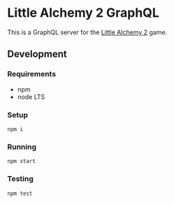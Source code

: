 # Little Alchemy 2 GraphQL

This is a GraphQL server for the [Little Alchemy 2](https://littlealchemy2.com/) game.

## Development

### Requirements

- npm
- node LTS

### Setup

`npm i`

### Running

`npm start`

### Testing

`npm test`
